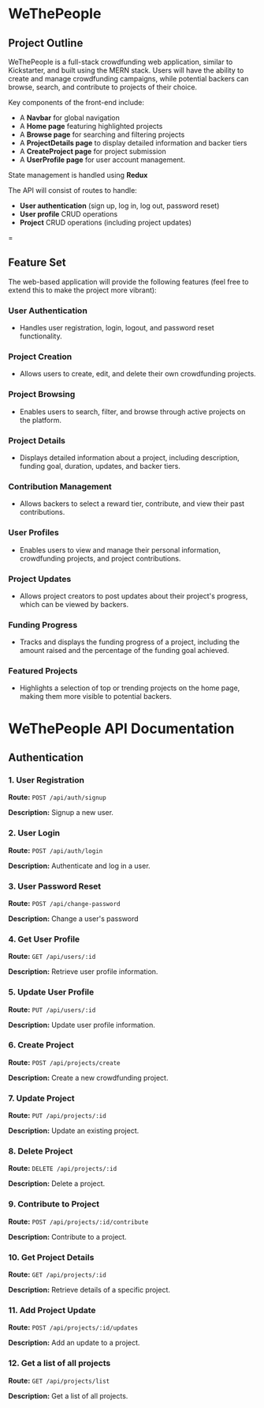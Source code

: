 # WeThePeople

## Project Outline

WeThePeople is a full-stack crowdfunding web application, similar to Kickstarter, and built using the MERN stack. Users will have the ability to create and manage crowdfunding campaigns, while potential backers can browse, search, and contribute to projects of their choice.

Key components of the front-end include:
- A **Navbar** for global navigation
- A **Home page** featuring highlighted projects
- A **Browse page** for searching and filtering projects
- A **ProjectDetails page** to display detailed information and backer tiers
- A **CreateProject page** for project submission
- A **UserProfile page** for user account management.

State management is handled using **Redux**

The API will consist of routes to handle:
- **User authentication** (sign up, log in, log out, password reset)
- **User profile** CRUD operations
- **Project** CRUD operations (including project updates)

=
## Feature Set

The web-based application will provide the following features (feel free to extend this to make the project more vibrant):

### User Authentication
- Handles user registration, login, logout, and password reset functionality.

### Project Creation
- Allows users to create, edit, and delete their own crowdfunding projects.

### Project Browsing
- Enables users to search, filter, and browse through active projects on the platform.

### Project Details
- Displays detailed information about a project, including description, funding goal, duration, updates, and backer tiers.

### Contribution Management
- Allows backers to select a reward tier, contribute, and view their past contributions.

### User Profiles
- Enables users to view and manage their personal information, crowdfunding projects, and project contributions.

### Project Updates
- Allows project creators to post updates about their project's progress, which can be viewed by backers.

### Funding Progress
- Tracks and displays the funding progress of a project, including the amount raised and the percentage of the funding goal achieved.

### Featured Projects
- Highlights a selection of top or trending projects on the home page, making them more visible to potential backers.



# WeThePeople API Documentation

## Authentication

### 1. User Registration

**Route:** `POST /api/auth/signup`

**Description:** Signup a new user.


### 2. User Login

**Route:** `POST /api/auth/login`

**Description:** Authenticate and log in a user.


### 3. User Password Reset

**Route:** `POST /api/change-password`

**Description:** Change a user's password


### 4. Get User Profile

**Route:** `GET /api/users/:id`

**Description:** Retrieve user profile information.

### 5. Update User Profile

**Route:** `PUT /api/users/:id`

**Description:** Update user profile information.



### 6. Create Project

**Route:** `POST /api/projects/create`

**Description:** Create a new crowdfunding project.


### 7. Update Project

**Route:** `PUT /api/projects/:id`

**Description:** Update an existing project.


### 8. Delete Project

**Route:** `DELETE /api/projects/:id`

**Description:** Delete a project.


### 9. Contribute to Project

**Route:** `POST /api/projects/:id/contribute`

**Description:** Contribute to a project.


### 10. Get Project Details

**Route:** `GET /api/projects/:id`

**Description:** Retrieve details of a specific project.


### 11. Add Project Update

**Route:** `POST /api/projects/:id/updates`

**Description:** Add an update to a project.


### 12. Get a list of all projects

**Route:** `GET /api/projects/list`

**Description:** Get a list of all projects.

